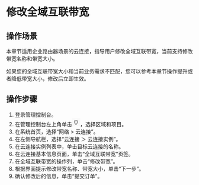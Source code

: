 # 修改全域互联带宽<a name="cc_03_1105"></a>

## 操作场景<a name="zh-cn_topic_0000001230978798_section41531159201212"></a>

本章节适用企业路由器场景的云连接，指导用户修改全域互联带宽，当前支持修改带宽名称和带宽大小。

如果您的全域互联带宽大小和当前业务需求不匹配，您可以参考本章节操作提升或者降低带宽大小，修改后立即生效。

## 操作步骤<a name="zh-cn_topic_0000001230978798_section1662035017149"></a>

1.  登录管理控制台。
2.  在管理控制台左上角单击![](figures/icon-region.png)，选择区域和项目。
3.  在系统首页，选择“网络 \> 云连接”。
4.  在左侧导航栏，选择“云连接 ＞ 云连接实例”。
5.  在云连接实例列表中，单击目标云连接的名称。
6.  在云连接基本信息页面，单击“全域互联带宽”页签。
7.  在全域互联带宽的操作列，单击“修改带宽”。
8.  根据界面提示修改带宽名称、带宽大小，单击“下一步”。
9.  确认修改后的信息，单击“提交订单”。

